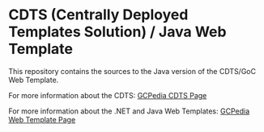 # CDTS (Centrally Deployed Templates Solution) / Java Web Template

This repository contains the sources to the Java version of the CDTS/GoC 
Web Template.

For more information about the CDTS: [GCPedia CDTS Page](http://www.gcpedia.gc.ca/wiki/Centrally_Deployed_Templates_Solution_(CDTS))

For more information about the .NET and Java Web Templates: [GCPedia Web Template Page](http://www.gcpedia.gc.ca/wiki/Centrally_Deployed_Templates_Solution_(CDTS)/GoC_.NET_template_guide)

